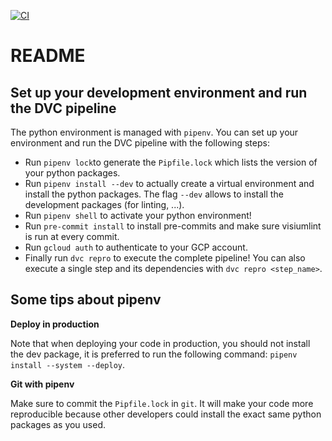 [![CI](https://github.com/VisiumCH/crowd_programming/actions/workflows/ci.yml/badge.svg)](https://github.com/VisiumCH/crowd_programming/actions/workflows/ci.yml)

# README

## Set up your development environment and run the DVC pipeline

The python environment is managed with `pipenv`. You can set up your environment and run the DVC pipeline with the following steps:

- Run `pipenv lock`to generate the `Pipfile.lock` which lists the version of your python packages.
- Run `pipenv install --dev` to actually create a virtual environment and install the python packages. The flag `--dev` allows to install the development packages (for linting, ...).
- Run `pipenv shell` to activate your python environment!
- Run `pre-commit install` to install pre-commits and make sure visiumlint is run at every commit.
- Run `gcloud auth` to authenticate to your GCP account.
- Finally run `dvc repro` to execute the complete pipeline! You can also execute a single step and its dependencies with `dvc repro <step_name>`.

## Some tips about pipenv

**Deploy in production**

Note that when deploying your code in production, you should not install the dev package, it is preferred to run the following command: `pipenv install --system --deploy`.

**Git with pipenv**

Make sure to commit the `Pipfile.lock` in `git`. It will make your code more reproducible because other developers could install the exact same python packages as you used.
